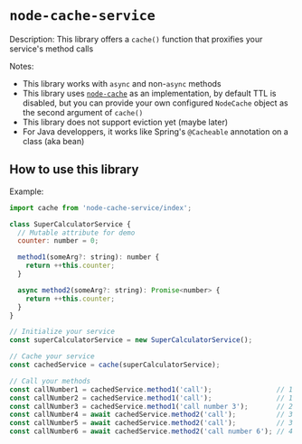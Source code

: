 # `node-cache-service`

Description: This library offers a `cache()` function that proxifies your service's method calls

Notes:
* This library works with `async` and non-`async` methods
* This library uses [`node-cache`](https://github.com/node-cache/node-cache) as an implementation, by default TTL is disabled, but you can provide your own configured `NodeCache` object as the second argument of `cache()`
* This library does not support eviction yet (maybe later)
* For Java developpers, it works like Spring's `@Cacheable` annotation on a class (aka bean)



## How to use this library

Example:
```js
import cache from 'node-cache-service/index';

class SuperCalculatorService {
  // Mutable attribute for demo
  counter: number = 0;

  method1(someArg?: string): number {
    return ++this.counter;
  }

  async method2(someArg?: string): Promise<number> {
    return ++this.counter;
  }
}

// Initialize your service
const superCalculatorService = new SuperCalculatorService();

// Cache your service
const cachedService = cache(superCalculatorService);

// Call your methods
const callNumber1 = cachedService.method1('call');                // 1
const callNumber2 = cachedService.method1('call');                // 1
const callNumber3 = cachedService.method1('call number 3');       // 2
const callNumber4 = await cachedService.method2('call');          // 3
const callNumber5 = await cachedService.method2('call');          // 3
const callNumber6 = await cachedService.method2('call number 6'); // 4
```
